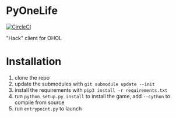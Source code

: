# PyOneLife
[![CircleCI](https://circleci.com/gh/webmsgr/PyOneLife/tree/master.svg?style=svg)](https://circleci.com/gh/webmsgr/PyOneLife/tree/master)

"Hack" client for OHOL

# Installation
1. clone the repo
2. update the submodules with `git submodule update --init`
3. install the requirements with `pip3 install -r requirements.txt`
4. run `python setup.py install` to install the game, add `--cython` to compile from source
5. run `entrypoint.py` to launch

